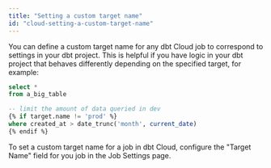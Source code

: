 ```yaml
---
title: "Setting a custom target name"
id: "cloud-setting-a-custom-target-name"
---
```


You can define a custom target name for any dbt Cloud job to correspond to settings in your dbt project. This is helpful if you have logic in your dbt project that behaves differently depending on the specified target, for example:

```sql
select *
from a_big_table

-- limit the amount of data queried in dev
{% if target.name != 'prod' %}
where created_at > date_trunc('month', current_date)
{% endif %}
```

To set a custom target name for a job in dbt Cloud, configure the "Target Name" field for you job in the Job Settings page.

<Lightbox src="/img/docs/dbt-cloud/using-dbt-cloud/60f3fa2-Screen_Shot_2019-02-08_at_10.33.20_PM.png" title="Overriding the target name to 'prod'"/>
